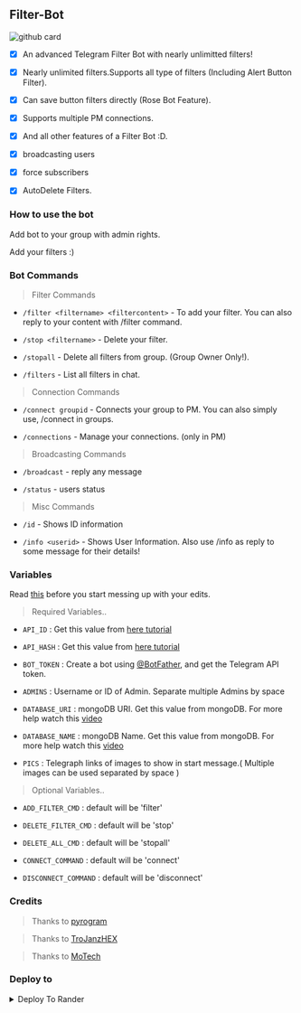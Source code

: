 ## Filter-Bot

![github card](https://github-readme-stats.vercel.app/api/pin/?username=PR0FESS0R-99&repo=FilterBot&theme=dark)

- [x] An advanced Telegram Filter Bot with nearly unlimitted filters!</b>

- [x] Nearly unlimited filters.Supports all type of filters (Including Alert Button Filter).

- [x] Can save button filters directly (Rose Bot Feature).

- [x] Supports multiple PM connections.

- [x] And all other features of a Filter Bot :D.

- [x] broadcasting users

- [x] force subscribers

- [x] AutoDelete Filters.

### How to use the bot

<p>Add bot to your group with admin rights.</p>

<p>Add your filters :)</p>


### Bot Commands

> Filter Commands

- `/filter <filtername> <filtercontent>` - To add your filter. You can also reply to your content with /filter command.

- `/stop <filtername>` - Delete your filter.

- `/stopall` - Delete all filters from group. (Group Owner Only!).

- `/filters` - List all filters in chat.

> Connection Commands

- `/connect groupid` - Connects your group to PM. You can also simply use, /connect in groups.

- `/connections` - Manage your connections. (only in PM)

> Broadcasting Commands

- `/broadcast` - reply any message

- `/status` - users status

> Misc Commands

- `/id` - Shows ID information

- `/info <userid>` - Shows User Information. Also use /info as reply to some message for their details!

### Variables 

Read [this](https://github.com/PR0FESS0R-99/Filter-Bot/blob/Professor-99/variables.py) before you start messing up with your edits.

> Required Variables..

- `API_ID` : Get this value from [here tutorial](https://youtu.be/F45N32GCyMo)

- `API_HASH` : Get this value from [here tutorial](https://youtu.be/F45N32GCyMo)

- `BOT_TOKEN` : Create a bot using [@BotFather](https://telegram.dog/BotFather), and get the Telegram API token.

- `ADMINS` : Username or ID of Admin. Separate multiple Admins by space

- `DATABASE_URI` : mongoDB URI. Get this value from mongoDB. For more help watch this [video](https://youtu.be/mD9veNL7KoE)

- `DATABASE_NAME` : mongoDB Name. Get this value from mongoDB. For more help watch this [video](https://youtu.be/mD9veNL7KoE)

- `PICS` : Telegraph links of images to show in start message.( Multiple images can be used separated by space )

> Optional Variables..

- `ADD_FILTER_CMD` : default will be 'filter'

- `DELETE_FILTER_CMD` : default will be 'stop'

- `DELETE_ALL_CMD` : default will be 'stopall'

- `CONNECT_COMMAND` : default will be 'connect'

- `DISCONNECT_COMMAND` : default will be 'disconnect'

### Credits

> Thanks to [pyrogram](https://github.com/pyrogram/pyrogram)

> Thanks to [TroJanzHEX](https://github.com/TroJanzHEX/Unlimited-Filter-Bot)

> Thanks to [MoTech](https://github.com/PR0FESS0R-99/MoTech)

### Deploy to

<details><summary>Deploy To Rander</summary>
<br>
<p><a href="https://youtu.be/hDGgPNgjo9o">
    Watch Deploying Tutorial...
</a></p>

<p><a href="https://render.com/deploy?repo=https://github.com/Gowdru123/filterbot2.0">
  <img src="https://render.com/images/deploy-to-render-button.svg" alt="Deploy">
</a></p>
</details>
